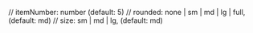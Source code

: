 // itemNumber: number (default: 5)
// rounded: none | sm | md | lg | full, (default: md)
// size: sm | md | lg, (default: md)
<ListPlaceholder itemNumber={3} rounded="lg" size="sm" />
<ListPlaceholder itemNumber={7} size="lg" class="your-class"/>
